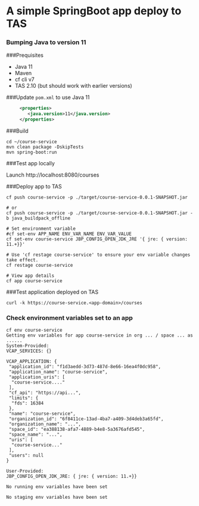# A simple SpringBoot app deploy to TAS

### Bumping Java to version 11

###Prequisites

* Java 11
* Maven
* cf cli v7
* TAS 2.10 (but should work with earlier versions)


###Update `pom.xml` to use Java 11

```xml
     <properties>
        <java.version>11</java.version>
     </properties>
```
###Build

```shell
cd ~/course-service
mvn clean package -DskipTests
mvn spring-boot:run
```

###Test app locally

Launch http://localhost:8080/courses

###Deploy app to TAS

```shell
cf push course-service -p ./target/course-service-0.0.1-SNAPSHOT.jar

# or
cf push course-service -p ./target/course-service-0.0.1-SNAPSHOT.jar -b java_buildpack_offline

# Set environment variable
#cf set-env APP_NAME ENV_VAR_NAME ENV_VAR_VALUE
cf set-env course-service JBP_CONFIG_OPEN_JDK_JRE '{ jre: { version: 11.+}}'

# Use 'cf restage course-service' to ensure your env variable changes take effect.
cf restage course-service

# View app details
cf app course-service
```

###Test application deployed on TAS

```shell
curl -k https://course-service.<app-domain>/courses
```

### Check environment variables set to an app

```shell
cf env course-service
Getting env variables for app course-service in org ... / space ... as ......
System-Provided:
VCAP_SERVICES: {}

VCAP_APPLICATION: {
 "application_id": "f1d3aedd-3d73-487d-8e66-16ea4f0dc958",
 "application_name": "course-service",
 "application_uris": [
  "course-service...."
 ],
 "cf_api": "https://api...",
 "limits": {
  "fds": 16384
 },
 "name": "course-service",
 "organization_id": "6f8411ce-13ad-4ba7-a409-3d4deb3a65fd",
 "organization_name": "...",
 "space_id": "ea388138-afa7-4889-b4e8-5a3676afd545",
 "space_name": "...",
 "uris": [
  "course-service..."
 ],
 "users": null
}

User-Provided:
JBP_CONFIG_OPEN_JDK_JRE: { jre: { version: 11.+}}

No running env variables have been set

No staging env variables have been set
```